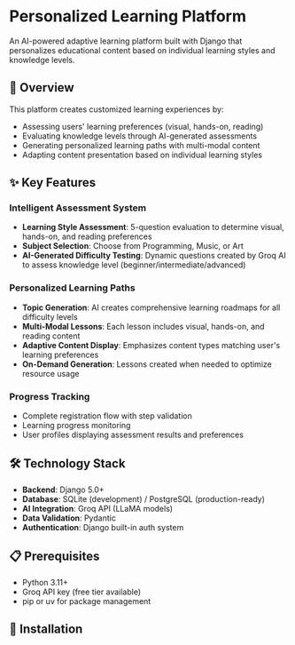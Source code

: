 # Personalized Learning Platform

An AI-powered adaptive learning platform built with Django that personalizes educational content based on individual learning styles and knowledge levels.

## 🎯 Overview

This platform creates customized learning experiences by:

- Assessing users' learning preferences (visual, hands-on, reading)
- Evaluating knowledge levels through AI-generated assessments
- Generating personalized learning paths with multi-modal content
- Adapting content presentation based on individual learning styles

## ✨ Key Features

### Intelligent Assessment System

- **Learning Style Assessment**: 5-question evaluation to determine visual, hands-on, and reading preferences
- **Subject Selection**: Choose from Programming, Music, or Art
- **AI-Generated Difficulty Testing**: Dynamic questions created by Groq AI to assess knowledge level (beginner/intermediate/advanced)

### Personalized Learning Paths

- **Topic Generation**: AI creates comprehensive learning roadmaps for all difficulty levels
- **Multi-Modal Lessons**: Each lesson includes visual, hands-on, and reading content
- **Adaptive Content Display**: Emphasizes content types matching user's learning preferences
- **On-Demand Generation**: Lessons created when needed to optimize resource usage

### Progress Tracking

- Complete registration flow with step validation
- Learning progress monitoring
- User profiles displaying assessment results and preferences

## 🛠️ Technology Stack

- **Backend**: Django 5.0+
- **Database**: SQLite (development) / PostgreSQL (production-ready)
- **AI Integration**: Groq API (LLaMA models)
- **Data Validation**: Pydantic
- **Authentication**: Django built-in auth system

## 📋 Prerequisites

- Python 3.11+
- Groq API key (free tier available)
- pip or uv for package management

## 🚀 Installation
